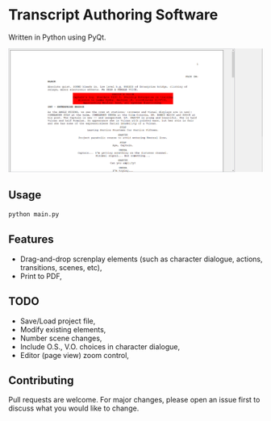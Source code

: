 # Transcript Authoring Software

Written in Python using PyQt. 

![Example](https://github.com/nichnet/movie-script/blob/master/example/example_1.png)

## Usage

```python
python main.py
```

## Features
- Drag-and-drop screnplay elements (such as character dialogue, actions, transitions, scenes, etc),
- Print to PDF, 



## TODO
- Save/Load project file,
- Modify existing elements,
- Number scene changes, 
- Include O.S., V.O. choices in character dialogue,
- Editor (page view) zoom control, 


## Contributing
Pull requests are welcome. For major changes, please open an issue first to discuss what you would like to change.
